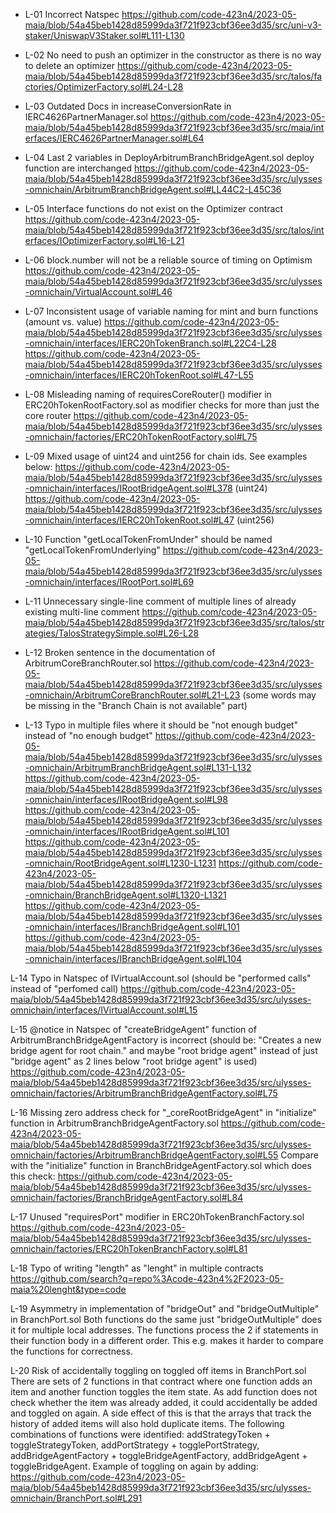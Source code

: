 * L-01 Incorrect Natspec
https://github.com/code-423n4/2023-05-maia/blob/54a45beb1428d85999da3f721f923cbf36ee3d35/src/uni-v3-staker/UniswapV3Staker.sol#L111-L130

* L-02 No need to push an optimizer in the constructor as there is no way to delete an optimizer 
https://github.com/code-423n4/2023-05-maia/blob/54a45beb1428d85999da3f721f923cbf36ee3d35/src/talos/factories/OptimizerFactory.sol#L24-L28 

* L-03 Outdated Docs in increaseConversionRate in IERC4626PartnerManager.sol 
 https://github.com/code-423n4/2023-05-maia/blob/54a45beb1428d85999da3f721f923cbf36ee3d35/src/maia/interfaces/IERC4626PartnerManager.sol#L64

* L-04 Last 2 variables in DeployArbitrumBranchBridgeAgent.sol deploy function are interchanged
 https://github.com/code-423n4/2023-05-maia/blob/54a45beb1428d85999da3f721f923cbf36ee3d35/src/ulysses-omnichain/ArbitrumBranchBridgeAgent.sol#LL44C2-L45C36

* L-05 Interface functions do not exist on the Optimizer contract
https://github.com/code-423n4/2023-05-maia/blob/54a45beb1428d85999da3f721f923cbf36ee3d35/src/talos/interfaces/IOptimizerFactory.sol#L16-L21

* L-06 block.number will not be a reliable source of timing on Optimism
https://github.com/code-423n4/2023-05-maia/blob/54a45beb1428d85999da3f721f923cbf36ee3d35/src/ulysses-omnichain/VirtualAccount.sol#L46

* L-07 Inconsistent usage of variable naming for mint and burn functions (amount vs. value)
https://github.com/code-423n4/2023-05-maia/blob/54a45beb1428d85999da3f721f923cbf36ee3d35/src/ulysses-omnichain/interfaces/IERC20hTokenBranch.sol#L22C4-L28
https://github.com/code-423n4/2023-05-maia/blob/54a45beb1428d85999da3f721f923cbf36ee3d35/src/ulysses-omnichain/interfaces/IERC20hTokenRoot.sol#L47-L55

* L-08 Misleading naming of requiresCoreRouter() modifier in ERC20hTokenRootFactory.sol as modifier checks for more than just the core router
https://github.com/code-423n4/2023-05-maia/blob/54a45beb1428d85999da3f721f923cbf36ee3d35/src/ulysses-omnichain/factories/ERC20hTokenRootFactory.sol#L75

* L-09 Mixed usage of uint24 and uint256 for chain ids. See examples below:
https://github.com/code-423n4/2023-05-maia/blob/54a45beb1428d85999da3f721f923cbf36ee3d35/src/ulysses-omnichain/interfaces/IRootBridgeAgent.sol#L378 (uint24)
https://github.com/code-423n4/2023-05-maia/blob/54a45beb1428d85999da3f721f923cbf36ee3d35/src/ulysses-omnichain/interfaces/IERC20hTokenRoot.sol#L47 (uint256)

* L-10 Function "getLocalTokenFromUnder" should be named "getLocalTokenFromUnderlying"
https://github.com/code-423n4/2023-05-maia/blob/54a45beb1428d85999da3f721f923cbf36ee3d35/src/ulysses-omnichain/interfaces/IRootPort.sol#L69

* L-11 Unnecessary single-line comment of multiple lines of already existing multi-line comment
https://github.com/code-423n4/2023-05-maia/blob/54a45beb1428d85999da3f721f923cbf36ee3d35/src/talos/strategies/TalosStrategySimple.sol#L26-L28

* L-12 Broken sentence in the documentation of ArbitrumCoreBranchRouter.sol
https://github.com/code-423n4/2023-05-maia/blob/54a45beb1428d85999da3f721f923cbf36ee3d35/src/ulysses-omnichain/ArbitrumCoreBranchRouter.sol#L21-L23 (some words may be missing in the "Branch Chain is not available" part)

* L-13 Typo in multiple files where it should be "not enough budget" instead of "no enough budget"
https://github.com/code-423n4/2023-05-maia/blob/54a45beb1428d85999da3f721f923cbf36ee3d35/src/ulysses-omnichain/ArbitrumBranchBridgeAgent.sol#L131-L132
https://github.com/code-423n4/2023-05-maia/blob/54a45beb1428d85999da3f721f923cbf36ee3d35/src/ulysses-omnichain/interfaces/IRootBridgeAgent.sol#L98
https://github.com/code-423n4/2023-05-maia/blob/54a45beb1428d85999da3f721f923cbf36ee3d35/src/ulysses-omnichain/interfaces/IRootBridgeAgent.sol#L101
https://github.com/code-423n4/2023-05-maia/blob/54a45beb1428d85999da3f721f923cbf36ee3d35/src/ulysses-omnichain/RootBridgeAgent.sol#L1230-L1231
https://github.com/code-423n4/2023-05-maia/blob/54a45beb1428d85999da3f721f923cbf36ee3d35/src/ulysses-omnichain/BranchBridgeAgent.sol#L1320-L1321
https://github.com/code-423n4/2023-05-maia/blob/54a45beb1428d85999da3f721f923cbf36ee3d35/src/ulysses-omnichain/interfaces/IBranchBridgeAgent.sol#L101
https://github.com/code-423n4/2023-05-maia/blob/54a45beb1428d85999da3f721f923cbf36ee3d35/src/ulysses-omnichain/interfaces/IBranchBridgeAgent.sol#L104

L-14 Typo in Natspec of IVirtualAccount.sol (should be "performed calls" instead of "perfomed call)
https://github.com/code-423n4/2023-05-maia/blob/54a45beb1428d85999da3f721f923cbf36ee3d35/src/ulysses-omnichain/interfaces/IVirtualAccount.sol#L15

L-15 @notice in Natspec of "createBridgeAgent" function of ArbitrumBranchBridgeAgentFactory is incorrect (should be: "Creates a new bridge agent for root chain." and maybe "root bridge agent" instead of just "bridge agent" as 2 lines below "root bridge agent" is used)
https://github.com/code-423n4/2023-05-maia/blob/54a45beb1428d85999da3f721f923cbf36ee3d35/src/ulysses-omnichain/factories/ArbitrumBranchBridgeAgentFactory.sol#L75

L-16 Missing zero address check for "_coreRootBridgeAgent" in "initialize" function in ArbitrumBranchBridgeAgentFactory.sol
https://github.com/code-423n4/2023-05-maia/blob/54a45beb1428d85999da3f721f923cbf36ee3d35/src/ulysses-omnichain/factories/ArbitrumBranchBridgeAgentFactory.sol#L55
Compare with the "initialize" function in BranchBridgeAgentFactory.sol which does this check: https://github.com/code-423n4/2023-05-maia/blob/54a45beb1428d85999da3f721f923cbf36ee3d35/src/ulysses-omnichain/factories/BranchBridgeAgentFactory.sol#L84

L-17 Unused "requiresPort" modifier in ERC20hTokenBranchFactory.sol
https://github.com/code-423n4/2023-05-maia/blob/54a45beb1428d85999da3f721f923cbf36ee3d35/src/ulysses-omnichain/factories/ERC20hTokenBranchFactory.sol#L81

L-18 Typo of writing "length" as "lenght" in multiple contracts
https://github.com/search?q=repo%3Acode-423n4%2F2023-05-maia%20lenght&type=code

L-19 Asymmetry in implementation of "bridgeOut" and "bridgeOutMultiple" in BranchPort.sol
Both functions do the same just "bridgeOutMultiple" does it for multiple local addresses. The functions process the 2 if statements in their function body in a different order. This e.g. makes it harder to compare the functions for correctness.

L-20 Risk of accidentally toggling on toggled off items in BranchPort.sol
There are sets of 2 functions in that contract where one function adds an item and another function toggles the item state. As add function does not check whether the item was already added, it could accidentally be added and toggled on again. A side effect of this is that the arrays that track the history of added items will also hold duplicate items. The following combinations of functions were identified: addStrategyToken + toggleStrategyToken, addPortStrategy + togglePortStrategy, addBridgeAgentFactory + toggleBridgeAgentFactory, addBridgeAgent + toggleBridgeAgent. Example of toggling on again by adding: https://github.com/code-423n4/2023-05-maia/blob/54a45beb1428d85999da3f721f923cbf36ee3d35/src/ulysses-omnichain/BranchPort.sol#L291

